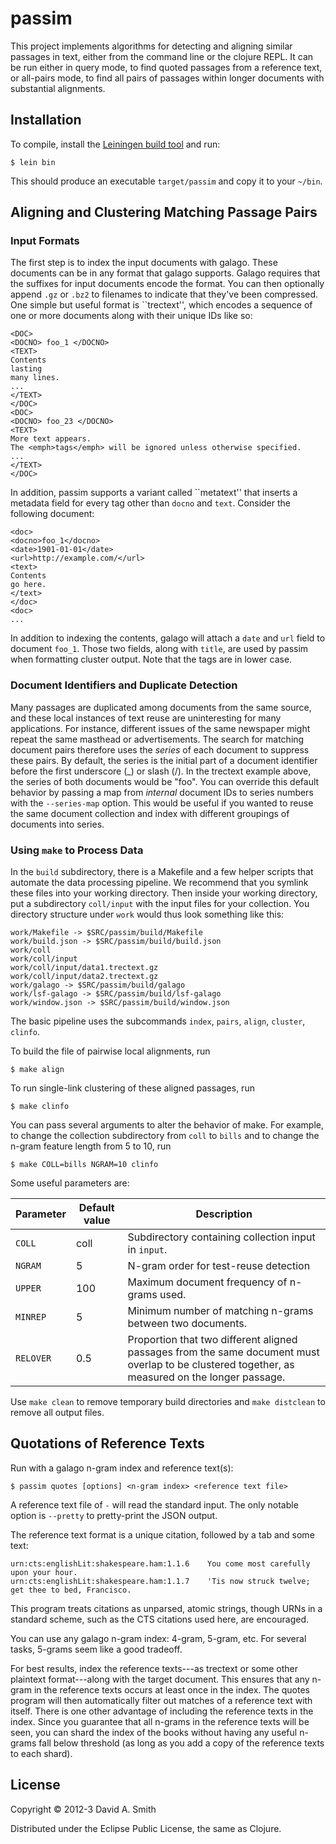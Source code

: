 # passim

This project implements algorithms for detecting and aligning similar
passages in text, either from the command line or the clojure REPL.
It can be run either in query mode, to find quoted passages from a
reference text, or all-pairs mode, to find all pairs of passages
within longer documents with substantial alignments.

## Installation

To compile, install the [Leiningen build tool](http://leiningen.org/)
and run:

    $ lein bin

This should produce an executable `target/passim` and copy it to your
`~/bin`.

## Aligning and Clustering Matching Passage Pairs

### Input Formats

The first step is to index the input documents with galago.  These
documents can be in any format that galago supports.  Galago requires
that the suffixes for input documents encode the format.  You can then
optionally append `.gz` or `.bz2` to filenames to indicate that
they've been compressed.  One simple but useful
format is ``trectext'', which encodes a sequence of one or more
documents along with their unique IDs like so:

	<DOC>
	<DOCNO> foo_1 </DOCNO>
	<TEXT>
	Contents
	lasting
	many lines.
	...
	</TEXT>
	</DOC>
	<DOC>
	<DOCNO> foo_23 </DOCNO>
	<TEXT>
	More text appears.
	The <emph>tags</emph> will be ignored unless otherwise specified.
	...
	</TEXT>
	</DOC>

In addition, passim supports a variant called ``metatext'' that
inserts a metadata field for every tag other than `docno` and
`text`.  Consider the following document:

	<doc>
	<docno>foo_1</docno>
	<date>1901-01-01</date>
	<url>http://example.com/</url>
	<text>
	Contents
	go here.
	</text>
	</doc>
	<doc>
	...

In addition to indexing the contents, galago will attach a `date` and
`url` field to document `foo_1`.  Those two fields, along with
`title`, are used by passim when formatting cluster output.  Note that
the tags are in lower case.

### Document Identifiers and Duplicate Detection

Many passages are duplicated among documents from the same source, and
these local instances of text reuse are uninteresting for many
applications.  For instance, different issues of the same newspaper
might repeat the same masthead or advertisements.  The search for
matching document pairs therefore uses the _series_ of each document
to suppress these pairs.  By default, the series is the initial part
of a document identifier before the first underscore (\_) or slash
(/).  In the trectext example above, the series of both documents
would be "foo".  You can override this default behavior by passing a
map from _internal_ document IDs to series numbers with the
`--series-map` option.  This would be useful if you wanted to reuse
the same document collection and index with different groupings of
documents into series.

### Using `make` to Process Data

In the `build` subdirectory, there is a Makefile and a few helper
scripts that automate the data processing pipeline.  We recommend that
you symlink these files into your working directory.  Then inside your
working directory, put a subdirectory `coll/input` with the input
files for your collection.  You directory structure under `work` would
thus look something like this:

	work/Makefile -> $SRC/passim/build/Makefile
	work/build.json -> $SRC/passim/build/build.json
	work/coll
	work/coll/input
	work/coll/input/data1.trectext.gz
	work/coll/input/data2.trectext.gz
	work/galago -> $SRC/passim/build/galago
	work/lsf-galago -> $SRC/passim/build/lsf-galago
	work/window.json -> $SRC/passim/build/window.json

The basic pipeline uses the subcommands `index`, `pairs`, `align`,
`cluster`, `clinfo`.

To build the file of pairwise local alignments, run

	$ make align

To run single-link clustering of these aligned passages, run

	$ make clinfo

You can pass several arguments to alter the behavior of make.  For
example, to change the collection subdirectory from `coll` to `bills`
and to change the n-gram feature length from 5 to 10, run

	$ make COLL=bills NGRAM=10 clinfo

Some useful parameters are:

Parameter | Default value | Description
--------- | ------------- | -----------
`COLL` | coll | Subdirectory containing collection input in `input`.
`NGRAM` | 5 | N-gram order for test-reuse detection
`UPPER` | 100 | Maximum document frequency of n-grams used.
`MINREP` | 5 | Minimum number of matching n-grams between two documents.
`RELOVER` | 0.5 | Proportion that two different aligned passages from the same document must overlap to be clustered together, as measured on the longer passage.

Use `make clean` to remove temporary build directories and `make
distclean` to remove all output files.

## Quotations of Reference Texts

Run with a galago n-gram index and reference text(s):

	$ passim quotes [options] <n-gram index> <reference text file>

A reference text file of `-` will read the standard input.  The only
notable option is `--pretty` to pretty-print the JSON output.

The reference text format is a unique citation, followed by a tab and
some text:

	urn:cts:englishLit:shakespeare.ham:1.1.6	You come most carefully upon your hour.
	urn:cts:englishLit:shakespeare.ham:1.1.7	'Tis now struck twelve; get thee to bed, Francisco.

This program treats citations as unparsed, atomic strings, though URNs
in a standard scheme, such as the CTS citations used here, are
encouraged.

You can use any galago n-gram index: 4-gram, 5-gram, etc. For several
tasks, 5-grams seem like a good tradeoff.

For best results, index the reference texts---as trectext or some
other plaintext format---along with the target document.  This ensures
that any n-gram in the reference texts occurs at least once in the
index.  The quotes program will then automatically filter out matches
of a reference text with itself.  There is one other advantage of
including the reference texts in the index.  Since you guarantee that
all n-grams in the reference texts will be seen, you can shard the
index of the books without having any useful n-grams fall below
threshold (as long as you add a copy of the reference texts to each
shard).


## License

Copyright © 2012-3 David A. Smith

Distributed under the Eclipse Public License, the same as Clojure.

